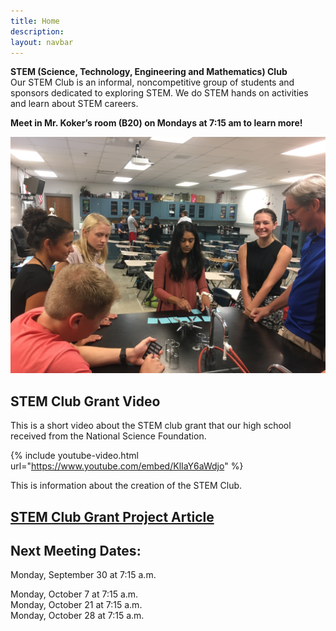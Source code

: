 ```yaml
---
title: Home
description:
layout: navbar
---
```



**STEM (Science, Technology, Engineering and Mathematics) Club**  
Our STEM Club is an informal, noncompetitive group of students and sponsors dedicated to exploring STEM. We do STEM hands on activities and learn about STEM careers. 

**Meet in Mr. Koker’s room (B20) on Mondays at 7:15 am to learn more!**

![](images/STEMclubProjectWeek2A.jpg)


## **STEM Club Grant Video**
This is a short video about the STEM club grant that our high school received from the National Science Foundation.


{% include youtube-video.html url="https://www.youtube.com/embed/KlIaY6aWdjo" %}



This is information about the creation of the STEM Club.



## **[STEM Club Grant Project Article](https://ece.illinois.edu/newsroom/article/34060)**


  
  
  
  
## **Next Meeting Dates:**

                                                                                                  
Monday, September 30 at 7:15 a.m.                                                    
                                                   
Monday, October 7 at 7:15 a.m.                                    
Monday, October 21 at 7:15 a.m.                             
Monday, October 28 at 7:15 a.m.                                      
                                                   
